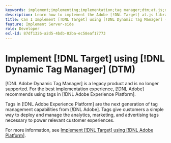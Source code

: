 ```yaml
---
keywords: implement;implementing;implementation;tag manager;dtm;at.js;dynamic tag management
description: Learn how to implement the Adobe [!DNL Target] at.js library using the legacy Dynamic Tag Management (DTM). Tags in [!DNL Adobe Experience Platform] is the preferred method to implement [!DNL Target].
title: Can I Implement [!DNL Target] using [!DNL Dynamic Tag Manager] (DTM)?
feature: Implement Server-side
role: Developer
exl-id: 87df1326-a2d5-4bdb-82ba-ec58eaf17773
---
```

# Implement [!DNL Target] using [!DNL Dynamic Tag Manager] (DTM)

[!DNL Adobe Dynamic Tag Manager] is a legacy product and is no longer supported. For the best implementation experience, [!DNL Adobe] recommends using tags in [!DNL Adobe Experience Platform].

Tags in [!DNL Adobe Experience Platform] are the next generation of tag management capabilities from [!DNL Adobe]. Tags give customers a simple way to deploy and manage the analytics, marketing, and advertising tags necessary to power relevant customer experiences.

For more information, see [Implement [!DNL Target] using [!DNL Adobe Platform]](https://developer.adobe.com/target/implement/client-side/atjs/how-to-deployatjs/implement-target-using-adobe-launch/).

